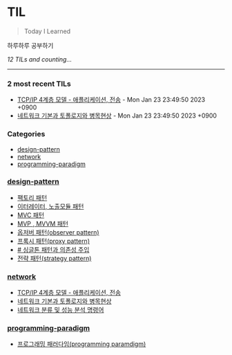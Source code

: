 # TIL
> Today I Learned

하루하루 공부하기


_12 TILs and counting..._

---

### 2 most recent TILs

- [TCP/IP 4계층 모델 - 애플리케이션, 전송](network/TCP_IP_애플리케이션_전송계층.md) - Mon Jan 23 23:49:50 2023 +0900
- [네트워크 기본과 토폴로지와 병목현상](network/network-basic-topolgy-bottleneck.md) - Mon Jan 23 23:49:50 2023 +0900

### Categories

- [design-pattern](#design-pattern)
- [network](#network)
- [programming-paradigm](#programming-paradigm)

### [design-pattern](#design-pattern)
- [팩토리 패턴](design-pattern/factory.md)
- [이터레이터, 노출모듈 패턴](design-pattern/iterator-revealing-module.md)
- [MVC 패턴](design-pattern/mvc.md)
- [MVP , MVVM 패턴](design-pattern/mvp-mvvm.md)
- [옵저버 패턴(observer pattern)](design-pattern/observer.md)
- [프록시 패턴(proxy pattern)](design-pattern/proxy.md)
- [# 싱글톤 패턴과 의존성 주입](design-pattern/singleton-dependency-injection.md)
- [전략 패턴(strategy pattern)](design-pattern/strategy-pattern.md)

### [network](#network)
- [TCP/IP 4계층 모델 - 애플리케이션, 전송](network/TCP_IP_애플리케이션_전송계층.md)
- [네트워크 기본과 토폴로지와 병목현상](network/network-basic-topolgy-bottleneck.md)
- [네트워크 분류 및 성능 분석 명령어](network/네트워크분류_성능분석명령어.md)

### [programming-paradigm](#programming-paradigm)
- [프로그래밍 패러다임(programming paramdigm)](programming-paradigm/programming-paradigm.md)

[1]: https://simonwillison.net/2020/Apr/20/self-rewriting-readme/
[2]: https://github.com/jbranchaud/til

